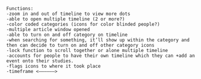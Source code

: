 	Functions:
	-zoom in and out of timeline to view more dots
	-able to open multiple timeline (2 or more?)
	-color coded categories (icons for color blinded people?)
	-multiple article window opened 
	-able to turn on and off category on timeline
	-when searching for something, it’ll show up within the category and then can decide to turn on and off other category icons
	-lock function to scroll together or alone multiple timeline
	-accounts for people to have their own timeline which they can +add an event onto their studies.
	-flags icons to where it took place
	-timeframe <——————>